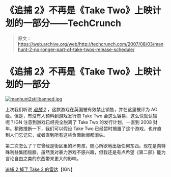 # 《追捕 2》不再是《Take Two》上映计划的一部分——TechCrunch

> 原文：<https://web.archive.org/web/http://techcrunch.com/2007/08/03/manhunt-2-no-longer-part-of-take-twos-release-schedule/>

# 《追捕 2》不再是《Take Two》上映计划的一部分

[![manhunt2stillbanned.jpg](img/5b072b9f32b830543b3eda79c4fa1245.png)](https://web.archive.org/web/20210126225014/http://old.crunchgear.com/wp-content/uploads/manhunt2stillbanned.jpg "manhunt2stillbanned.jpg")

上次我们听说 [*追捕 2*](https://web.archive.org/web/20210126225014/http://crunchgear.com/2007/06/22/manhunt-2-temporarily-suspended-in-response-to-ban-ao-rating/) ，这款游戏在英国被有效禁止销售，并在这里被评为 AO 级。但是，有没有人预料到游戏发行商 Take Two 会这么容易、这么快就认输呢？IGN 注意到游戏已经完全脱离了 Take Two 的发行计划，一直到 2008 财年。稍微推断一下，我们可以假设 Take Two 已经暂时搁置了这个游戏，也许直到人们忘记它，或者直到所有这些负面新闻都消失。

第二次怎么了？它曾经是街区里的坏男孩，随心所欲地出版任何东西。现在是向特殊利益集团屈膝。虽然我对暴力游戏不感兴趣，但我还是有点希望《第二部》能为言论自由之类的东西带来更大的影响。

[追捕 2 掉了 Take 2 的雷达](https://web.archive.org/web/20210126225014/http://uk.psp.ign.com/articles/810/810267p1.html?RSSwhen2007-08-02_153900&RSSid=810267)【IGN】